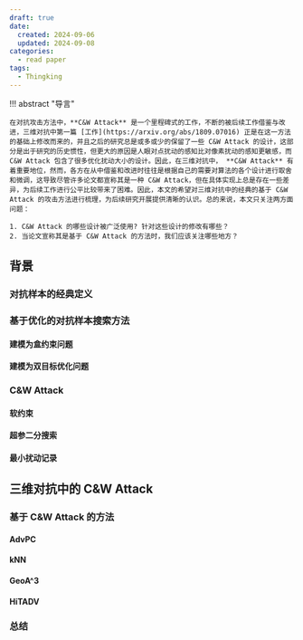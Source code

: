 ```yaml
---
draft: true
date:
  created: 2024-09-06
  updated: 2024-09-08
categories:
  - read paper
tags:
  - Thingking
---
```


!!! abstract "导言"

    在对抗攻击方法中，**C&W Attack** 是一个里程碑式的工作，不断的被后续工作借鉴与改进，三维对抗中第一篇 [工作](https://arxiv.org/abs/1809.07016) 正是在这一方法的基础上修改而来的，并且之后的研究总是或多或少的保留了一些 C&W Attack 的设计，这部分是出于研究的历史惯性，但更大的原因是人眼对点扰动的感知比对像素扰动的感知更敏感，而 C&W Attack 包含了很多优化扰动大小的设计。因此，在三维对抗中， **C&W Attack** 有着重要地位，然而，各方在从中借鉴和改进时往往是根据自己的需要对算法的各个设计进行取舍和微调，这导致尽管许多论文都宣称其是一种 C&W Attack，但在具体实现上总是存在一些差异，为后续工作进行公平比较带来了困难。因此，本文的希望对三维对抗中的经典的基于 C&W Attack 的攻击方法进行梳理，为后续研究开展提供清晰的认识。总的来说，本文只关注两方面问题：

    1. C&W Attack 的哪些设计被广泛使用? 针对这些设计的修改有哪些？
    2. 当论文宣称其是基于 C&W Attack 的方法时，我们应该关注哪些地方？

## 背景

### 对抗样本的经典定义

### 基于优化的对抗样本搜索方法

#### 建模为盒约束问题

#### 建模为双目标优化问题

### C&W Attack

#### 软约束

#### 超参二分搜索

#### 最小扰动记录

## 三维对抗中的 C&W Attack

### 基于 C&W Attack 的方法

#### AdvPC

#### kNN

#### GeoA^3

#### HiTADV

### 总结
